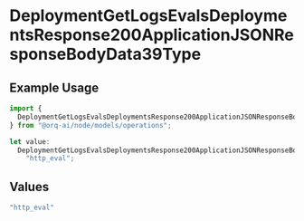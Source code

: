# DeploymentGetLogsEvalsDeploymentsResponse200ApplicationJSONResponseBodyData39Type

## Example Usage

```typescript
import {
  DeploymentGetLogsEvalsDeploymentsResponse200ApplicationJSONResponseBodyData39Type,
} from "@orq-ai/node/models/operations";

let value:
  DeploymentGetLogsEvalsDeploymentsResponse200ApplicationJSONResponseBodyData39Type =
    "http_eval";
```

## Values

```typescript
"http_eval"
```